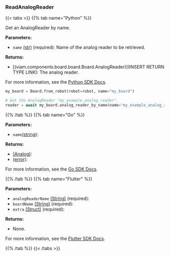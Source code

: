 ### ReadAnalogReader

{{< tabs >}}
{{% tab name="Python" %}}

Get an AnalogReader by name.

**Parameters:**

- `name` [(str)](https://docs.python.org/3/library/stdtypes.html#text-sequence-type-str) (required): Name of the analog reader to be retrieved.

**Returns:**

- [(viam.components.board.board.Board.AnalogReader)](INSERT RETURN TYPE LINK): The analog reader.

For more information, see the [Python SDK Docs](https://python.viam.dev/autoapi/viam/components/board/client/index.html#viam.components.board.client.BoardClient.analog_reader_by_name).

``` python {class="line-numbers linkable-line-numbers"}
my_board = Board.from_robot(robot=robot, name="my_board")

# Get the AnalogReader "my_example_analog_reader".
reader = await my_board.analog_reader_by_name(name="my_example_analog_reader")
```

{{% /tab %}}
{{% tab name="Go" %}}

**Parameters:**

- `name`[(string)](https://pkg.go.dev/builtin#string):

**Returns:**

- [(Analog)](https://pkg.go.dev#Analog):
- [(error)](https://pkg.go.dev/builtin#error):

For more information, see the [Go SDK Docs](https://pkg.go.dev/go.viam.com/rdk/components/board#Board).

{{% /tab %}}
{{% tab name="Flutter" %}}

**Parameters:**

- `analogReaderName` [(String)](https://api.flutter.dev/flutter/dart-core/String-class.html) (required):
- `boardName` [(String)](https://api.flutter.dev/flutter/dart-core/String-class.html) (required):
- `extra` [(Struct)](<INSERT PARAM TYPE LINK>) (required):

**Returns:**

- None.

For more information, see the [Flutter SDK Docs](https://flutter.viam.dev/viam_protos.component.board/BoardServiceClient/readAnalogReader.html).

{{% /tab %}}
{{< /tabs >}}

